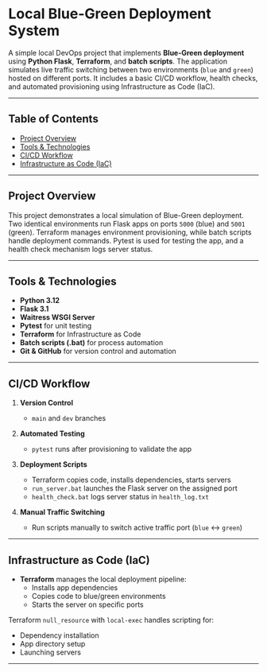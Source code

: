 
# Local Blue-Green Deployment System

A simple local DevOps project that implements **Blue-Green deployment** using **Python Flask**, **Terraform**, and **batch scripts**. The application simulates live traffic switching between two environments (`blue` and `green`) hosted on different ports. It includes a basic CI/CD workflow, health checks, and automated provisioning using Infrastructure as Code (IaC).

---

## Table of Contents

- [Project Overview](#-project-overview)
- [Tools & Technologies](#-tools--technologies)
- [CI/CD Workflow](#️-cicd-workflow)
- [Infrastructure as Code (IaC)](#️-infrastructure-as-code-iac)

---

## Project Overview

This project demonstrates a local simulation of Blue-Green deployment. Two identical environments run Flask apps on ports `5000` (blue) and `5001` (green). Terraform manages environment provisioning, while batch scripts handle deployment commands. Pytest is used for testing the app, and a health check mechanism logs server status.

---

## Tools & Technologies

- **Python 3.12**
- **Flask 3.1**
- **Waitress WSGI Server**
- **Pytest** for unit testing
- **Terraform** for Infrastructure as Code
- **Batch scripts (.bat)** for process automation
- **Git & GitHub** for version control and automation

---

## CI/CD Workflow

1. **Version Control**
   - `main` and `dev` branches

2. **Automated Testing**
   - `pytest` runs after provisioning to validate the app

3. **Deployment Scripts**
   - Terraform copies code, installs dependencies, starts servers
   - `run_server.bat` launches the Flask server on the assigned port
   - `health_check.bat` logs server status in `health_log.txt`

4. **Manual Traffic Switching**
   - Run scripts manually to switch active traffic port (`blue` ↔ `green`)

---

## Infrastructure as Code (IaC)

- **Terraform** manages the local deployment pipeline:
  - Installs app dependencies
  - Copies code to blue/green environments
  - Starts the server on specific ports

Terraform `null_resource` with `local-exec` handles scripting for:
- Dependency installation
- App directory setup
- Launching servers

---
